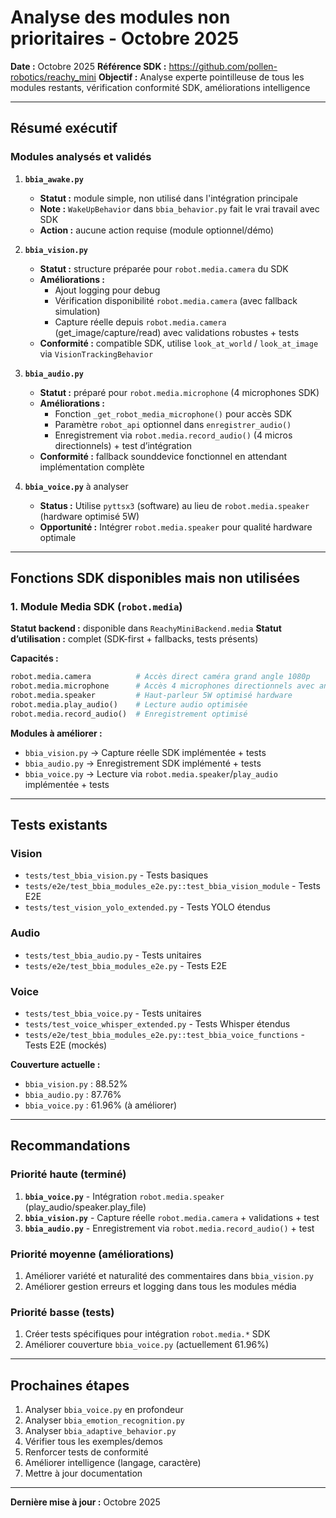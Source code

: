 # Analyse des modules non prioritaires - Octobre 2025

**Date :** Octobre 2025
**Référence SDK :** https://github.com/pollen-robotics/reachy_mini
**Objectif :** Analyse experte pointilleuse de tous les modules restants, vérification conformité SDK, améliorations intelligence

---

## Résumé exécutif

### Modules analysés et validés

1. **`bbia_awake.py`**
   - **Statut :** module simple, non utilisé dans l'intégration principale
   - **Note :** `WakeUpBehavior` dans `bbia_behavior.py` fait le vrai travail avec SDK
   - **Action :** aucune action requise (module optionnel/démo)

2. **`bbia_vision.py`**
   - **Statut :** structure préparée pour `robot.media.camera` du SDK
   - **Améliorations :**
     - Ajout logging pour debug
     - Vérification disponibilité `robot.media.camera` (avec fallback simulation)
     - Capture réelle depuis `robot.media.camera` (get_image/capture/read) avec validations robustes + tests
   - **Conformité :** compatible SDK, utilise `look_at_world` / `look_at_image` via `VisionTrackingBehavior`

3. **`bbia_audio.py`**
   - **Statut :** préparé pour `robot.media.microphone` (4 microphones SDK)
   - **Améliorations :**
     - Fonction `_get_robot_media_microphone()` pour accès SDK
     - Paramètre `robot_api` optionnel dans `enregistrer_audio()`
     - Enregistrement via `robot.media.record_audio()` (4 micros directionnels) + test d’intégration
   - **Conformité :** fallback sounddevice fonctionnel en attendant implémentation complète

4. **`bbia_voice.py`** à analyser
   - **Status :** Utilise `pyttsx3` (software) au lieu de `robot.media.speaker` (hardware optimisé 5W)
   - **Opportunité :** Intégrer `robot.media.speaker` pour qualité hardware optimale

---

## Fonctions SDK disponibles mais non utilisées

### **1. Module Media SDK (`robot.media`)**

**Statut backend :** disponible dans `ReachyMiniBackend.media`
**Statut d’utilisation :** complet (SDK-first + fallbacks, tests présents)

**Capacités :**
```python
robot.media.camera          # Accès direct caméra grand angle 1080p
robot.media.microphone      # Accès 4 microphones directionnels avec annulation de bruit
robot.media.speaker         # Haut-parleur 5W optimisé hardware
robot.media.play_audio()    # Lecture audio optimisée
robot.media.record_audio()  # Enregistrement optimisé
```

**Modules à améliorer :**
- `bbia_vision.py` → Capture réelle SDK implémentée + tests
- `bbia_audio.py` → Enregistrement SDK implémenté + tests
- `bbia_voice.py` → Lecture via `robot.media.speaker`/`play_audio` implémentée + tests

---

## Tests existants

### **Vision**
- `tests/test_bbia_vision.py` - Tests basiques
- `tests/e2e/test_bbia_modules_e2e.py::test_bbia_vision_module` - Tests E2E
- `tests/test_vision_yolo_extended.py` - Tests YOLO étendus

### **Audio**
- `tests/test_bbia_audio.py` - Tests unitaires
- `tests/e2e/test_bbia_modules_e2e.py` - Tests E2E

### **Voice**
- `tests/test_bbia_voice.py` - Tests unitaires
- `tests/test_voice_whisper_extended.py` - Tests Whisper étendus
- `tests/e2e/test_bbia_modules_e2e.py::test_bbia_voice_functions` - Tests E2E (mockés)

**Couverture actuelle :**
- `bbia_vision.py` : 88.52%
- `bbia_audio.py` : 87.76%
- `bbia_voice.py` : 61.96% (à améliorer)

---

## Recommandations

### Priorité haute (terminé)
1. **`bbia_voice.py`** - Intégration `robot.media.speaker` (play_audio/speaker.play_file)
2. **`bbia_vision.py`** - Capture réelle `robot.media.camera` + validations + test
3. **`bbia_audio.py`** - Enregistrement via `robot.media.record_audio()` + test

### Priorité moyenne (améliorations)
1. Améliorer variété et naturalité des commentaires dans `bbia_vision.py`
2. Améliorer gestion erreurs et logging dans tous les modules média

### Priorité basse (tests)
1. Créer tests spécifiques pour intégration `robot.media.*` SDK
2. Améliorer couverture `bbia_voice.py` (actuellement 61.96%)

---

## Prochaines étapes

1. Analyser `bbia_voice.py` en profondeur
2. Analyser `bbia_emotion_recognition.py`
3. Analyser `bbia_adaptive_behavior.py`
4. Vérifier tous les exemples/demos
5. Renforcer tests de conformité
6. Améliorer intelligence (langage, caractère)
7. Mettre à jour documentation

---

**Dernière mise à jour :** Octobre 2025

